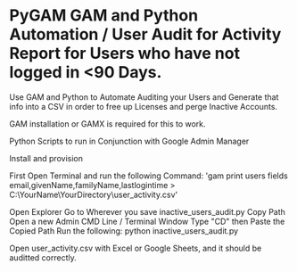 # PyGAM GAM and Python Automation / User Audit for Activity Report for Users who have not logged in <90 Days.

Use GAM and Python to Automate Auditing your Users and Generate that info into a CSV in order to free up Licenses and perge Inactive Accounts.

GAM installation or GAMX is required for this to work.

Python Scripts to run in Conjunction with Google Admin Manager

Install and provision 

First Open Terminal and run the following Command: 'gam print users fields email,givenName,familyName,lastlogintime > C:\YourName\YourDirectory\user_activity.csv'

Open Explorer
Go to Wherever you save inactive_users_audit.py
Copy Path
Open a new Admin CMD Line / Terminal Window 
Type "CD" then Paste the Copied Path
Run the following: python inactive_users_audit.py

Open user_activity.csv with Excel or Google Sheets, and it should be auditted correctly.
